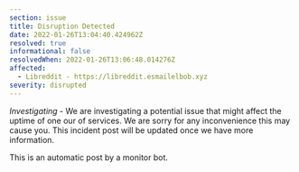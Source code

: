 ```yaml
---
section: issue
title: Disruption Detected
date: 2022-01-26T13:04:40.424962Z
resolved: true
informational: false
resolvedWhen: 2022-01-26T13:06:48.014276Z
affected:
  - Libreddit - https://libreddit.esmailelbob.xyz
severity: disrupted
---
```

*Investigating* - We are investigating a potential issue that might affect the uptime of one our of services. We are sorry for any inconvenience this may cause you. This incident post will be updated once we have more information.

This is an automatic post by a monitor bot.
        
